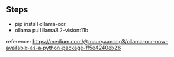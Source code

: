 ## Steps

- pip install ollama-ocr
- ollama pull llama3.2-vision:11b


reference:
https://medium.com/@mauryaanoop3/ollama-ocr-now-available-as-a-python-package-ff5e4240eb26

